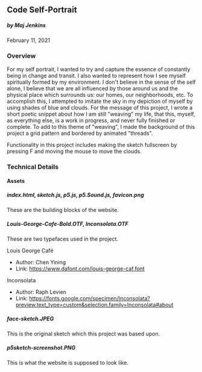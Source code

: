 ## Code Self-Portrait
##### by Maj Jenkins
February 11, 2021

### Overview

For my self portrait, I wanted to try and capture the essence of constantly being in change and transit. I also wanted to represent how I see myself spiritually formed by my environment. I don't believe in the sense of the self alone, I believe that we are all influenced by those around us and the physical place which surrounds us: our homes, our neighborhoods, etc. To accomplish this, I attempted to imitate the sky in my depiction of myself by using shades of blue and clouds. For the message of this project, I wrote a short poetic snippet about how I am still "weaving" my life, that this, myself, as everything else, is a work in progress, and never fully finished or complete. To add to this theme of "weaving", I made the background of this project a grid pattern and bordered by animated "threads".
    
Functionality in this project includes making the sketch fullscreen by pressing F and moving the mouse to move the clouds. 
 

### Technical Details
#### Assets

##### index.html, sketch.js, p5.js, p5.Sound.js, favicon.png
These are the building blocks of the website.

##### Louis-George-Cafe-Bold.OTF, Inconsolata.OTF
These are two typefaces used in the project.

Louis George Café
* Author: Chen Yining
* Link: https://www.dafont.com/louis-george-caf.font

Inconsolata
* Author: Raph Levien
* Link: https://fonts.google.com/specimen/Inconsolata?preview.text_type=custom&selection.family=Inconsolata#about

##### face-sketch.JPEG
This is the original sketch which this project was based upon.

##### p5sketch-screenshot.PNG
This is what the website is supposed to look like.